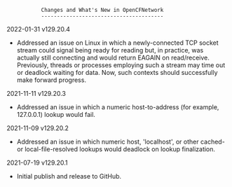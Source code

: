                Changes and What's New in OpenCFNetwork
               ---------------------------------------

2022-01-31 v129.20.4

  * Addressed an issue on Linux in which a newly-connected TCP socket
    stream could signal being ready for reading but, in practice, was
    actually still connecting and would return EAGAIN on
    read/receive. Previously, threads or processes employing such a
    stream may time out or deadlock waiting for data. Now, such
    contexts should successfully make forward progress.

2021-11-11 v129.20.3

  * Addressed an issue in which a numeric host-to-address (for
    example, 127.0.0.1) lookup would fail.

2021-11-09 v129.20.2

  * Addressed an issue in which numeric host, 'localhost', or other
    cached- or local-file-resolved lookups would deadlock on lookup
    finalization.

2021-07-19 v129.20.1

  * Initial publish and release to GitHub.

